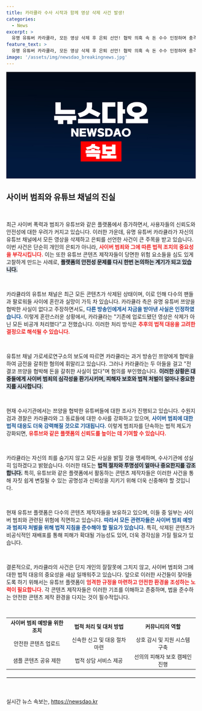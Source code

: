 ```yaml
---
title: 카라큘라 수사 시작과 함께 영상 삭제 사건 발생!
categories:
  - News
excerpt: >
  유명 유튜버 카라큘라, 모든 영상 삭제 후 은퇴 선언! 협박 의혹 속 돈 수수 인정하며 충격 고백. 수사기관의 칼날이 예리해지는 가운데, 카라큘라는 사건의 진실을 밝히겠다고 다짐했다.
feature_text: >
  유명 유튜버 카라큘라, 모든 영상 삭제 후 은퇴 선언! 협박 의혹 속 돈 수수 인정하며 충격 고백. 수사기관의 칼날이 예리해지는 가운데, 카라큘라는 사건의 진실을 밝히겠다고 다짐했다.
image: '/assets/img/newsdao_breakingnews.jpg'
---
```


<p><img src="/assets/img/newsdao_breakingnews.jpg" alt="flaretime 속보" /></p>

<h2 data-ke-size="size26">사이버 범죄와 유튜브 채널의 진실</h2>

<p data-ke-size="size16">&nbsp;</p>

<p>최근 사이버 폭력과 범죄가 유튜브와 같은 플랫폼에서 증가하면서, 사용자들의 신뢰도와 안전성에 대한 우려가 커지고 있습니다. 이러한 가운데, 유명 유튜버 카라큘라가 자신의 유튜브 채널에서 모든 영상을 삭제하고 은퇴를 선언한 사건이 큰 주목을 받고 있습니다. 이번 사건은 단순히 개인의 은퇴가 아니라, <b><span style="color: #ee2323;">사이버 범죄와 그에 따른 법적 조치의 중요성을 부각시킵니다.</span></b> 이는 또한 유튜브 콘텐츠 제작자들이 당면한 위험 요소들을 심도 있게 고찰하게 만드는 사례로, <b><span style="background-color: #21538527;">플랫폼의 안전성 문제를 다시 한번 논의하는 계기가 되고 있습니다.</span></b> </p>

<p data-ke-size="size16">&nbsp;</p>

<p>카라큘라의 유튜브 채널은 최근 모든 콘텐츠가 삭제된 상태이며, 이로 인해 다수의 팬들과 팔로워들 사이에 혼란과 실망이 가득 차 있습니다. 카라큘라 측은 유명 유튜버 쯔양을 협박한 사실이 없다고 주장하면서도, <b><span style="color: #1a5490;">다른 방송인에게서 자금을 받아낸 사실은 인정하였습니다.</span></b> 이렇게 혼란스러운 상황에서, 카라큘라는 "기존에 업로드됐던 영상은 삭제가 아닌 모든 비공개 처리했다"고 전했습니다. 이러한 처리 방식은 <b><span style="color: #ee2323;">추후의 법적 대응을 고려한 결정으로 해석될 수 있습니다.</span></b> </p>

<p data-ke-size="size16">&nbsp;</p>

<p>유튜브 채널 가로세로연구소의 보도에 따르면 카라큘라는 과거 방송인 쯔양에게 협박을 하여 금전을 갈취한 혐의에 휘말리고 있습니다. 그러나 카라큘라는 두 아들을 걸고 "전 결코 쯔양을 협박해 돈을 갈취한 사실이 없다"며 혐의를 부인했습니다. <b><span style="background-color: #21538527;">이러한 상황은 대중들에게 사이버 범죄의 심각성을 환기시키며, 피해자 보호와 법적 처벌이 얼마나 중요한지를 시사합니다.</span></b> </p>

<p data-ke-size="size16">&nbsp;</p>

<p>현재 수사기관에서는 쯔양을 협박한 유튜버들에 대한 조사가 진행되고 있습니다. 수원지검과 경찰은 카라큘라와 그 동료들에 대한 수사를 강화하고 있으며, <b><span style="color: #1a5490;">사이버 범죄에 대한 법적 대응도 더욱 강력해질 것으로 기대됩니다.</span></b> 이렇게 범죄자를 단속하는 법적 제도가 강화되면, <b><span style="color: #ee2323;">유튜브와 같은 플랫폼의 신뢰도를 높이는 데 기여할 수 있습니다.</span></b> </p>

<p data-ke-size="size16">&nbsp;</p>

<p>카라큘라는 자신의 죄를 숨기지 않고 모든 사실을 밝힐 것을 맹세하며, 수사기관에 성실히 임하겠다고 밝혔습니다. 이러한 태도는 <b><span style="background-color: #21538527;">법적 절차와 투명성이 얼마나 중요한지를 강조합니다.</span></b> 특히, 유튜브와 같은 플랫폼에서 활동하는 콘텐츠 제작자들은 이러한 사건을 통해 자칫 쉽게 변질될 수 있는 공명성과 신뢰성을 지키기 위해 더욱 신중해야 할 것입니다. </p>

<p data-ke-size="size16">&nbsp;</p>

<p>현재 유튜브 플랫폼은 다수의 콘텐츠 제작자들을 보유하고 있으며, 이들 중 일부는 사이버 범죄와 관련된 위험에 직면하고 있습니다. <b><span style="color: #1a5490;">따라서 모든 관련자들은 사이버 범죄 예방과 범죄자 처벌을 위해 법적 지침을 준수해야 할 필요가 있습니다.</span></b> 특히, 삭제된 콘텐츠가 비공식적인 재배포를 통해 피해가 확대될 가능성도 있어, 더욱 경각심을 가질 필요가 있습니다. </p>

<p data-ke-size="size16">&nbsp;</p>

<p>결론적으로, 카라큘라의 사건은 단지 개인의 잘잘못에 그치지 않고, 사이버 범죄와 그에 대한 법적 대응의 중요성을 새삼 일깨워주고 있습니다. 앞으로 이러한 사건들이 잦아들도록 하기 위해서는 유튜브 플랫폼이 <b><span style="color: #ee2323;">엄격한 규정을 마련하고 안전한 환경을 조성하는 노력이 필요합니다.</span></b> 각 콘텐츠 제작자들은 이러한 기조를 이해하고 존중하며, 법을 준수하는 안전한 콘텐츠 제작 환경을 다지는 것이 필수적입니다. </p>

<p data-ke-size="size16">&nbsp;</p>

<table style="width: 100%; border-collapse: collapse;">
<tr>
<td style="text-align: center; height: 17px;"><b>사이버 범죄 예방을 위한 조치</b></td>
<td style="text-align: center; height: 17px;"><b>법적 처리 및 대처 방법</b></td>
<td style="text-align: center; height: 17px;"><b>커뮤니티의 역할</b></td>
</tr>
<tr>
<td style="text-align: center; height: 17px;">안전한 콘텐츠 업로드</td>
<td style="text-align: center; height: 17px;">신속한 신고 및 대응 절차 마련</td>
<td style="text-align: center; height: 17px;">상호 감시 및 지원 시스템 구축</td>
</tr>
<tr>
<td style="text-align: center; height: 17px;">샘플 콘텐츠 공유 제한</td>
<td style="text-align: center; height: 17px;">법적 상담 서비스 제공</td>
<td style="text-align: center; height: 17px;">선의의 피해자 보호 캠페인 진행</td>
</tr>
</table>

<hr style="margin: 20px 0; border: 1px solid #ddd;">

<p data-ke-size="size16">&nbsp;</p>
실시간 뉴스 속보는, <a href="https://newsdao.kr" rel="dofollow">https://newsdao.kr</a>


